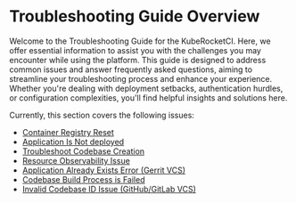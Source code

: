 # Troubleshooting Guide Overview

Welcome to the Troubleshooting Guide for the KubeRocketCI. Here, we offer essential information to assist you with the challenges you may encounter while using the platform. This guide is designed to address common issues and answer frequently asked questions, aiming to streamline your troubleshooting process and enhance your experience. Whether you're dealing with deployment setbacks, authentication hurdles, or configuration complexities, you'll find helpful insights and solutions here.

Currently, this section covers the following issues:

* [Container Registry Reset](troubleshoot-container-registries.md)
* [Application Is Not deployed](troubleshoot-stages.md)
* [Troubleshoot Codebase Creation](troubleshoot-git-server.md)
* [Resource Observability Issue](resource-observability.md)
* [Application Already Exists Error (Gerrit VCS)](troubleshoot-applications.md)
* [Codebase Build Process is Failed](application-not-built.md)
* [Invalid Codebase ID Issue (GitHub/GitLab VCS)](invalid-codebase-name.md)
